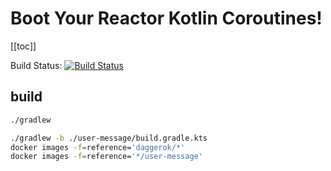 # Boot Your Reactor Kotlin Coroutines!

[[toc]]

Build Status: [![Build Status](https://travis-ci.org/daggerok/boot-your-reactor-kotlin-coroutines.svg?branch=master)](https://travis-ci.org/daggerok/boot-your-reactor-kotlin-coroutines)

## build

```bash
./gradlew

./gradlew -b ./user-message/build.gradle.kts
docker images -f=reference='daggerok/*'
docker images -f=reference='*/user-message'
```
